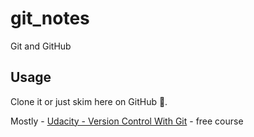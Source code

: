 # git_notes
Git and GitHub

## Usage
Clone it or just skim here on GitHub 🙌.

Mostly - [Udacity - Version Control With Git](https://www.udacity.com/course/version-control-with-git--ud123) - free course
